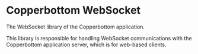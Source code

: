 # Copperbottom WebSocket
The WebSocket library of the Copperbottom application.

This library is responsible for handling WebSocket communications
with the Copperbottom application server, which is for web-based
clients.

